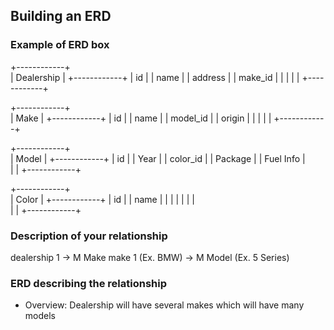 ## Building an ERD 

### Example of ERD box

+------------+  
| Dealership |
+------------+
|   id       |
|  name      |
| address    |
| make_id    |
|            |
|            |
+------------+


+------------+  
| Make       |
+------------+
|  id        |
|  name      |
|  model_id  |
|  origin    |
|            |
|            |
+------------+
    

+------------+  
| Model      |
+------------+
|  id        |
|  Year      |
|  color_id  |
|  Package   |
|  Fuel Info |       
|            |
+------------+

+------------+  
| Color      |
+------------+
|  id        |
|  name      |
|            |
|            |
|            |       
|            |
+------------+

### Description of your relationship

dealership 1 -> M Make
make 1 (Ex. BMW) -> M Model (Ex. 5 Series)

### ERD describing the relationship

- Overview: Dealership will have several makes which will have many models
